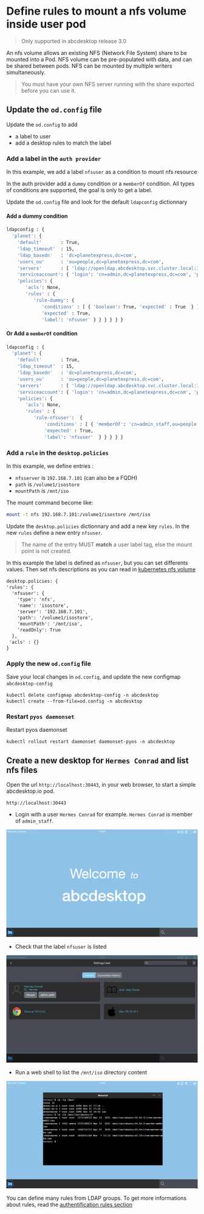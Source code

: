 # Define rules to mount a nfs volume inside user pod 


> Only supported in abcdesktop release 3.0


An nfs volume allows an existing NFS (Network File System) share to be mounted into a Pod. NFS volume can be pre-populated with data, and can be shared between pods. NFS can be mounted by multiple writers simultaneously.


> You must have your own NFS server running with the share exported before you can use it.

## Update the `od.config` file

Update the `od.config` to add 

- a label to user
- add a desktop rules to match the label

### Add a label in the `auth provider`


In this example, we add a label `nfsuser` as a condition to mount nfs resource

In the auth provider add a `dummy` condition or a  `memberOf` condition. All types of conditions are supported, the goal is only to get a label.

Update the `od.config` file and look for the default `ldapconfig` dictionnary

#### Add a dummy condition

``` bash
ldapconfig : { 
  'planet': {  
    'default'       : True,
    'ldap_timeout'  : 15,
    'ldap_basedn'   : 'dc=planetexpress,dc=com',
    'users_ou'      : 'ou=people,dc=planetexpress,dc=com',
    'servers'       : [ 'ldap://openldap.abcdesktop.svc.cluster.local:30389' ],
    'serviceaccount': { 'login': 'cn=admin,dc=planetexpress,dc=com', 'password': 'GoodNewsEveryone' },
    'policies': { 
       'acls': None, 
       'rules' : { 
          'rule-dummy': { 
             'conditions' : [ { 'boolean': True, 'expected' : True  } ],
             'expected' : True,
             'label': 'nfsuser' } } } } } }
```


#### Or Add a `memberOf` condition

``` bash
ldapconfig : { 
  'planet': {  
    'default'       : True,
    'ldap_timeout'  : 15,
    'ldap_basedn'   : 'dc=planetexpress,dc=com',
    'users_ou'      : 'ou=people,dc=planetexpress,dc=com',
    'servers'       : [ 'ldap://openldap.abcdesktop.svc.cluster.local:30389' ],
    'serviceaccount': { 'login': 'cn=admin,dc=planetexpress,dc=com', 'password': 'GoodNewsEveryone' },
    'policies': { 
       'acls': None, 
       'rules' : { 
          'rule-nfsuser':  { 
              'conditions' : [ { 'memberOf': 'cn=admin_staff,ou=people,dc=planetexpress,dc=com',   'expected' : True  } ],
              'expected' : True, 
              'label': 'nfsuser'  } } } } }
```

### Add a `rule` in the `desktop.policies` 


In this example, we define entries :

- `nfsserver` is `192.168.7.101` (can also be a FQDH)
- `path` is `/volume1/isostore`
- `mountPath` is `/mnt/iso`

The mount command become like:

``` bash
mount -t nfs 192.168.7.101:/volume1/isostore /mnt/iso
```

Update the `desktop.policies` dictionnary and add a new key `rules`.
In the new `rules` define a new entry `nfsuser`. 

> The name of the entry MUST **match** a user label tag, else the mount point is not created. 


In this example the label is defined as `nfsuser`, but you can set differents values. 
Then set nfs descriptions as you can read in [kubernetes nfs volume](https://kubernetes.io/docs/concepts/storage/volumes/)  
	
```
desktop.policies: {  
'rules': { 
  'nfsuser': {
    'type': 'nfs', 
    'name': 'isostore', 
    'server': '192.168.7.101',
    'path': '/volume1/isostore',
    'mountPath': '/mnt/iso',
    'readOnly': True
  },
 'acls' : {}
}
```

### Apply the new `od.config` file

Save your local changes in `od.config`, and update the new configmap `abcdesktop-config`

```
kubectl delete configmap abcdesktop-config -n abcdesktop
kubectl create --from-file=od.config -n abcdesktop
```


### Restart `pyos daemonset` 

Restart pyos daemonset

```
kubectl rollout restart daemonset daemonset-pyos -n abcdesktop
```



## Create a new desktop for `Hermes Conrad` and list nfs files

Open the url `http://localhost:30443`, in your web browser, to start a simple abcdesktop.io pod. 

```
http://localhost:30443
```

- Login with a user `Hermes Conrad` for example.
`Hermes Conrad` is member of `admin_staff`. 

![login as hermes conrad](img/mount-login-hermes.png)

- Check that the label `nfsuser` is listed

![Check that the label nfsuser](img/mount-tag-hermes.png)

- Run a web shell to list the `/mnt/iso` directory content

![ls /mnt/iso](img/mount-shell-hermes.png)

You can define many rules from LDAP groups. To get more informations about rules, read the [authentification rules section](/1.0/config/authentification-rules/)
